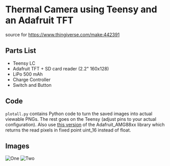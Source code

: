 # Thermal Camera using Teensy and an Adafruit TFT
source for https://www.thingiverse.com/make:442391

## Parts List
- Teensy LC
- Adafruit TFT + SD card reader (2.2" 160x128)
- LiPo 500 mAh
- Charge Controller
- Switch and Button

## Code
`plotall.py` contains Python code to turn the saved images into actual viewable PNGs. The rest goes on the Teensy (adjust pins to your actual configuration). Also use [this version](https://github.com/reini1305/Adafruit_AMG88xx) of the Adafruit_AMG88xx library which returns the read pixels in fixed point uint_16 instead of float.

## Images
![One](https://cdn.thingiverse.com/renders/2f/ee/1b/2b/da/ce9d64afa81a46c6867406d5988186f8_preview_featured.jpg)
![Two](https://cdn.thingiverse.com/renders/f6/5f/0f/e7/65/53d34d2c1061ae1fda9b7f215aa83cd7_preview_featured.jpg)
